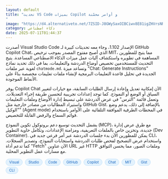 ```yaml
---
layout: default
title: "تحديث VS Code بميزات Copilot و أوامر محسّنة
"
image: "https://d4.alternativeto.net/7ZSID-J8GWySaxOIBCiwv8E81igZHVrsNR0GbuzcFYs/rs:fill:1520:760:0/g:ce:0:0/YWJzOi8vZGlzdC9jb250ZW50LzE3NTIxOTk0MjIwNzUucG5n.png"
category: ذكاء اصطناعي
date: 2025-07-11T01:44:37
---
```


أصدرت Visual Studio Code الإصدار 1.102، وجاء معه تحديثات كبيرة لـ GitHub Copilot Chat، الذي أصبح مفتوح المصدر بموجب ترخيص MIT، مما يتيح للمطورين المساهمة في تطويره واستكشاف آليات عمل ميزات الذكاء الاصطناعي المساعدة. يتيح التحديث للمستخدمين تخصيص أوضاع الدردشة والتعليمات، بما في ذلك تحديد نماذج لغوية عبر ملفات `chatmode.md`. وتساعد ميزة "Chat: Generate Instructions" الجديدة في تحليل قاعدة التعليمات البرمجية لإنشاء ملفات تعليمات مخصصة بناءً على الأنماط الموجودة.

يوفر Copilot Chat الآن إمكانية تعديل وإعادة إرسال الطلبات السابقة، مع خيارات لتغيير السياق أو الوضع أو النموذج. كما توجد إعدادات تجريبية لتحسين طريقة إجراء التعديلات. وتعمل قائمة "الترس" في عرض الدردشة على تبسيط إدارة الأوضاع وملفات التعليمات واستيراد المطالبات من مصادر خارجية مثل GitHub Gist. بالإضافة إلى ذلك، يدعم وضع "الوكيل" (Agent mode) في المحطات الطرفية الموافقة التلقائية على الأوامر باستخدام قوائم السماح والرفض القابلة للتخصيص.

يشمل التحديث توسيع دعم بروتوكول تكوين النموذج (MCP)، مع طرق عرض إدارة جديدة، وتخزين خاص بالملفات التعريفية، ومزامنة الإعدادات، وتكامل حاوية التطوير (Dev Container). يمكن للمطورين الآن بدء جلسات الدردشة عبر أمر فرعي جديد في CLI، واستخدام عرض التصحيح لفحص طلبات الدردشة واستجابات النموذج، وتصدير السجلات. كما تدعم أداة "Fetch" الآن عناوين URL غير HTTP وملفات الصور، مما يحسن التوافق مع مسارات عمل التطوير المحلية.

<div style="margin-top:2px; margin-bottom:2px;"><a href="https://bidjadraft.github.io/?query=Visual" style="background:#e3f2fd; color:#1565c0; font-size:80%; border-radius:12px; padding:3px 10px; margin:2px 4px 2px 0; display:inline-block; border:1px solid #bbdefb; text-decoration:none;">Visual</a> <a href="https://bidjadraft.github.io/?query=Studio" style="background:#e3f2fd; color:#1565c0; font-size:80%; border-radius:12px; padding:3px 10px; margin:2px 4px 2px 0; display:inline-block; border:1px solid #bbdefb; text-decoration:none;">Studio</a> <a href="https://bidjadraft.github.io/?query=Code" style="background:#e3f2fd; color:#1565c0; font-size:80%; border-radius:12px; padding:3px 10px; margin:2px 4px 2px 0; display:inline-block; border:1px solid #bbdefb; text-decoration:none;">Code</a> <a href="https://bidjadraft.github.io/?query=GitHub" style="background:#e3f2fd; color:#1565c0; font-size:80%; border-radius:12px; padding:3px 10px; margin:2px 4px 2px 0; display:inline-block; border:1px solid #bbdefb; text-decoration:none;">GitHub</a> <a href="https://bidjadraft.github.io/?query=Copilot" style="background:#e3f2fd; color:#1565c0; font-size:80%; border-radius:12px; padding:3px 10px; margin:2px 4px 2px 0; display:inline-block; border:1px solid #bbdefb; text-decoration:none;">Copilot</a> <a href="https://bidjadraft.github.io/?query=Chat" style="background:#e3f2fd; color:#1565c0; font-size:80%; border-radius:12px; padding:3px 10px; margin:2px 4px 2px 0; display:inline-block; border:1px solid #bbdefb; text-decoration:none;">Chat</a> <a href="https://bidjadraft.github.io/?query=MIT" style="background:#e3f2fd; color:#1565c0; font-size:80%; border-radius:12px; padding:3px 10px; margin:2px 4px 2px 0; display:inline-block; border:1px solid #bbdefb; text-decoration:none;">MIT</a> <a href="https://bidjadraft.github.io/?query=Gist" style="background:#e3f2fd; color:#1565c0; font-size:80%; border-radius:12px; padding:3px 10px; margin:2px 4px 2px 0; display:inline-block; border:1px solid #bbdefb; text-decoration:none;">Gist</a> <a href="https://bidjadraft.github.io/?query=CLI" style="background:#e3f2fd; color:#1565c0; font-size:80%; border-radius:12px; padding:3px 10px; margin:2px 4px 2px 0; display:inline-block; border:1px solid #bbdefb; text-decoration:none;">CLI</a></div><br><br>
